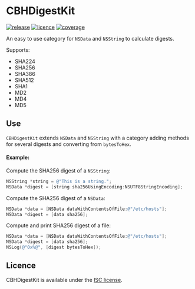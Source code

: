 # CBHDigestKit

[![release](https://img.shields.io/badge/release-1.1.1-blue.svg?cacheSeconds=2592000)](https://github.com/chris-huxtable/CBHDigestKit/releases)
[![licence](https://img.shields.io/badge/licence-ISC-lightgrey.svg?cacheSeconds=2592000)](https://github.com/chris-huxtable/CBHDigestKit/blob/master/LICENSE)
[![coverage](https://img.shields.io/badge/coverage-100%25-brightgreen.svg?cacheSeconds=2592000)](https://github.com/chris-huxtable/CBHDigestKit)

An easy to use category for `NSData` and `NSString` to calculate digests.

Supports:
- SHA224
- SHA256
- SHA386
- SHA512
- SHA1
- MD2
- MD4
- MD5


## Use

`CBHDigestKit` extends `NSData` and `NSString` with a category adding methods for several digests and converting from `bytesToHex`.

#### Example:

Compute the SHA256 digest of a `NSString`:
```objective-c
NSString *string = @"This is a string.";
NSData *digest = [string sha256UsingEncoding:NSUTF8StringEncoding];
```

Compute the SHA256 digest of a `NSData`:
```objective-c
NSData *data = [NSData dataWithContentsOfFile:@"/etc/hosts"];
NSData *digest = [data sha256];
```

Compute and print SHA256 digest of a file:
```objective-c
NSData *data = [NSData dataWithContentsOfFile:@"/etc/hosts"];
NSData *digest = [data sha256];
NSLog(@"0x%@", [digest bytesToHex]);
```


## Licence
CBHDigestKit is available under the [ISC license](https://github.com/chris-huxtable/CBHDigestKit/blob/master/LICENSE).

